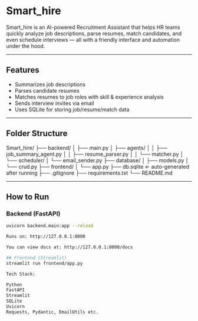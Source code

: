 # Smart_hire 

Smart_hire is an AI-powered Recruitment Assistant that helps HR teams quickly analyze job descriptions, parse resumes, match candidates, and even schedule interviews — all with a friendly interface and automation under the hood.

---

## Features

-  Summarizes job descriptions
-  Parses candidate resumes
-  Matches resumes to job roles with skill & experience analysis
-  Sends interview invites via email
-  Uses SQLite for storing job/resume/match data

---

##  Folder Structure

Smart_hire/
├── backend/
│   ├── main.py
│   ├── agents/
│   │   ├── job_summary_agent.py
│   │   ├── resume_parser.py
│   │   └── matcher.py
│   └── scheduler/
│       └── email_sender.py
├── database/
│   ├── models.py
│   └── crud.py
├── frontend/
│   └── app.py
├── db.sqlite         ← auto-generated after running
├── .gitignore
├── requirements.txt
└── README.md

---

##  How to Run

### Backend (FastAPI)
```bash
uvicorn backend.main:app --reload

Runs on: http://127.0.0.1:8000

You can view docs at: http://127.0.0.1:8000/docs

## Frontend (Streamlit)
streamlit run frontend/app.py

Tech Stack:

Python 
FastAPI 
Streamlit 
SQLite 
Uvicorn 
Requests, Pydantic, EmailUtils etc.


